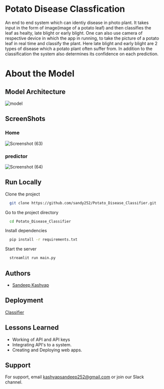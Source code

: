 
# Potato Disease Classfication

An end to end system which can identiy disease in photo plant. It takes input in the form of image(image of a potato leaf) and then classifies the leaf as healty, late blight or early blight. One can also use camera of respective device in which the app in running, to take the picture of a potato leaf in real time and classify the plant. Here late blight and early blight are 2 types of disease which a potato plant often suffer from. In addition to the classification the system also determines its confidence on each prediction.

# About the Model
## Model Architecture
![model](https://user-images.githubusercontent.com/66490787/219868725-9701133d-2f97-4fac-8f8b-c6108811dbdf.jpg)





## ScreenShots
### Home 
![Screenshot (63)](https://user-images.githubusercontent.com/66490787/219869302-ef00bf04-9bb4-4f20-94fb-35120788ae8f.png)
### predictor
![Screenshot (64)](https://user-images.githubusercontent.com/66490787/219869310-f15f7b73-4792-4145-9a5e-fc0268a6804c.png)


## Run Locally

Clone the project

```bash
  git clone https://github.com/sandy252/Potato_Disease_Classifier.git
```

Go to the project directory

```bash
  cd Potato_Disease_Classifier
```

Install dependencies

```bash
  pip install -r requirements.txt
```

Start the server

```bash
  streamlit run main.py
```




## Authors

- [Sandeep Kashyap](https://www.linkedin.com/in/sandeep-kashyap-aa1545170/)


## Deployment
[Classifier](https://sandy252-potato-disease-classifier-main-lpuiqn.streamlit.app/)





## Lessons Learned

- Working of API and API keys
- Integrating API's to a system.
- Creating and Deploying web apps.

## Support

For support, email kashyapsandeep252@gmail.com or join our Slack channel.
